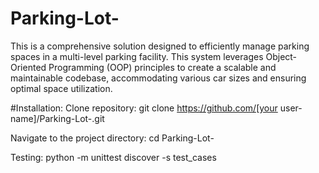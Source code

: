 # Parking-Lot-
This is a comprehensive solution designed to efficiently manage parking spaces in a multi-level parking facility. This system leverages Object-Oriented Programming (OOP) principles to create a scalable and maintainable codebase, accommodating various car sizes and ensuring optimal space utilization.

#Installation:
Clone repository:
git clone https://github.com/[your user-name]/Parking-Lot-.git

Navigate to the project directory:
cd Parking-Lot-

Testing:
python -m unittest discover -s test_cases
